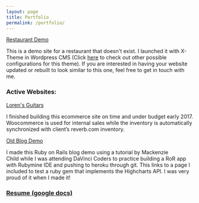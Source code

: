 ```yaml
---
layout: page
title: Portfolio
permalink: /portfolio/
---
```


<a href="http://demo1.loglo.studio" target="_blank">Restaurant Demo</a>

This is a demo site for a restaurant that doesn't exist. I launched it with X-Theme in Wordpress CMS (Click <a href="https://theme.co/x/demos/" target="_blank">here</a> to check out other possible configurations for this theme). If you are interested in having your website updated or rebuilt to look similar to this one, feel free to get in touch with me.




<h3>Active Websites:</h3>


<a href="https://lorensguitars.com/" target="_blank">Loren's Guitars</a>

I finished building this ecommerce site on time and under budget early 2017. Woocommerce is used for internal sales while the inventory is automatically synchronized with client’s reverb.com inventory.

<a href="https://mighty-scrubland-8128.herokuapp.com/science" target="_blank">Old Blog Demo</a>

I made this Ruby on Rails blog demo using a tutorial by Mackenzie Child while I was attending DaVinci Coders to practice building a RoR app with Rubymine IDE and pushing to heroku through git. This links to a page I included to test a ruby gem that implements the Highcharts API. I was very proud of it when I made it!


### <a href="https://docs.google.com/document/d/1tYk3JIXIpYbjNa0wXXrlBRDGwEXE37z5BvbPg7tl4ZY/edit?usp=sharing" target="_blank">Resume (google docs)
